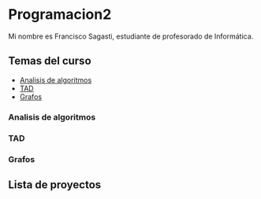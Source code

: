 # Programacion2
Mi nombre es Francisco Sagasti, estudiante de profesorado de Informática. 
## Temas del curso
- [Analisis de algoritmos](#analisis-de-algoritmos)
- [TAD](#tad)
- [Grafos](#grafos)
### Analisis de algoritmos
### TAD
### Grafos

## Lista de proyectos

